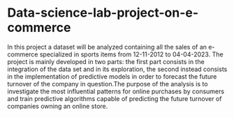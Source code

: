 # Data-science-lab-project-on-e-commerce

In this project a dataset will be analyzed containing all the sales of an e-commerce specialized in sports items
from 12-11-2012 to 04-04-2023. The project is mainly developed in two parts: the first part consists in the
integration of the data set and in its exploration, the second instead consists in the implementation of predictive
models in order to forecast the future turnover of the company in question.The purpose of the analysis is to
investigate the most influential patterns for online purchases by consumers and train predictive algorithms
capable of predicting the future turnover of companies owning an online store.

